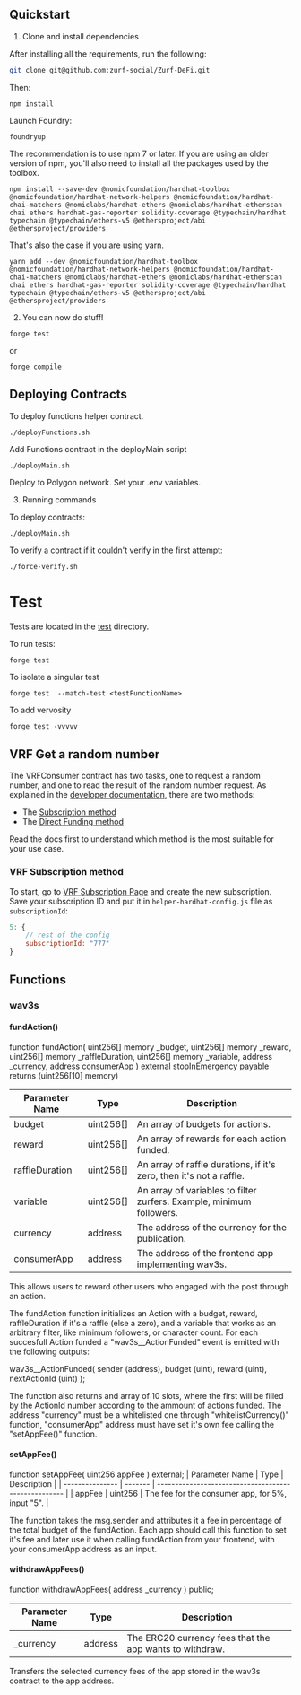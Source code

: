 
## Quickstart

1. Clone and install dependencies

After installing all the requirements, run the following:

```bash
git clone git@github.com:zurf-social/Zurf-DeFi.git
```
Then:
```
npm install
```
Launch Foundry:
```
foundryup
```


The recommendation is to use npm 7 or later. If you are using an older version of npm, you'll also need to install all the packages used by the toolbox.
```
npm install --save-dev @nomicfoundation/hardhat-toolbox @nomicfoundation/hardhat-network-helpers @nomicfoundation/hardhat-chai-matchers @nomiclabs/hardhat-ethers @nomiclabs/hardhat-etherscan chai ethers hardhat-gas-reporter solidity-coverage @typechain/hardhat typechain @typechain/ethers-v5 @ethersproject/abi @ethersproject/providers
```

That's also the case if you are using yarn.
```
yarn add --dev @nomicfoundation/hardhat-toolbox @nomicfoundation/hardhat-network-helpers @nomicfoundation/hardhat-chai-matchers @nomiclabs/hardhat-ethers @nomiclabs/hardhat-etherscan chai ethers hardhat-gas-reporter solidity-coverage @typechain/hardhat typechain @typechain/ethers-v5 @ethersproject/abi @ethersproject/providers
```

2. You can now do stuff!

```
forge test
```
or

```
forge compile
```

## Deploying Contracts

To deploy functions helper contract.
```
./deployFunctions.sh
```
Add Functions contract in the deployMain script
```
./deployMain.sh
```

Deploy to Polygon network. Set your .env variables.

3. Running commands

To deploy contracts:

```
./deployMain.sh
```

To verify a contract if it couldn't verify in the first attempt:

```
./force-verify.sh
```



# Test
Tests are located in the [test](./test/) directory.

To run tests:

```
forge test
```

To isolate a singular test

```
forge test  --match-test <testFunctionName>
```

To add vervosity

```
forge test -vvvvv
```

## VRF Get a random number
The VRFConsumer contract has two tasks, one to request a random number, and one to read the result of the random number request. 
As explained in the [developer documentation](https://docs.chain.link/vrf/v2/introduction), there are two methods:
- The [Subscription method](https://docs.chain.link/vrf/v2/subscription)
- The [Direct Funding method](https://docs.chain.link/vrf/v2/direct-funding)

Read the docs first to understand which method is the most suitable for your use case.

### VRF Subscription method
To start, go to [VRF Subscription Page](https://vrf.chain.link/sepolia) and create the new subscription. Save your subscription ID and put it in `helper-hardhat-config.js` file as `subscriptionId`:

```javascript
5: {
    // rest of the config
    subscriptionId: "777"
}
```

## Functions

### wav3s

#### fundAction()

function fundAction(
        uint256[] memory _budget, 
        uint256[] memory _reward, 
        uint256[] memory _raffleDuration, 
        uint256[] memory _variable, 
        address _currency,
        address consumerApp
    ) external stopInEmergency payable returns (uint256[10] memory)

| Parameter Name  | Type      | Description                                                                                       |
| --------------- | --------- | ------------------------------------------------------------------------------------------------- |
| budget          | uint256[] | An array of budgets for actions.                                                                  |
| reward          | uint256[] | An array of rewards for each action funded.                                                       |
| raffleDuration  | uint256[] | An array of raffle durations, if it's zero, then it's not a raffle.                               |
| variable        | uint256[] | An array of variables to filter zurfers. Example, minimum followers.                              |
| currency        | address   | The address of the currency for the publication.                                                  |
| consumerApp     | address   | The address of the frontend app implementing wav3s.                                               |

This allows users to reward other users who engaged with the post through an action.

The fundAction function initializes an Action with a budget, reward, raffleDuration if it's a raffle (else a zero), and a variable that works as an arbitrary filter, like minimum followers, or character count. For each succesfull Action funded a "wav3s__ActionFunded" event is emitted with the following outputs:

wav3s__ActionFunded(
                sender (address),
                budget (uint),
                reward (uint),
                nextActionId (uint)
            );
            
The function also returns and array of 10 slots, where the first will be filled by the ActionId number according to the ammount of actions funded. The address "currency" must be a whitelisted one through "whitelistCurrency()" function, "consumerApp" address must have set it's own fee calling the "setAppFee()" function.

#### setAppFee()

function setAppFee(
      uint256 appFee
    ) external;
| Parameter Name | Type | Description |
| --------------- | ------- | ---------------------------------------------------- |
| appFee | uint256 | The fee for the consumer app, for 5%, input "5". |

The function takes the msg.sender and attributes it a fee in percentage of the total budget of the fundAction. Each app should call this function to set it's fee and later use it when calling fundAction from your frontend, with your consumerApp address as an input.

#### withdrawAppFees()

function withdrawAppFees(
      address _currency
    ) public;

| Parameter Name | Type   | Description                      |
| -------------- | ------ | -------------------------------- |
| _currency          | address | The ERC20 currency fees that the app wants to withdraw. |

Transfers the selected currency fees of the app stored in the wav3s contract to the app address.


